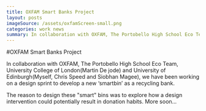 ```yaml
---
title: OXFAM Smart Banks Project
layout: posts
imageSource: /assets/oxfamScreen-small.png
categories: work news
summary: In collaboration with OXFAM, The Portobello High School Eco Team, University College of London(Martin De jode) and University of Edinburgh(Myself, Chris Speed and Siobhan Magee), we have been working on a design sprint to develop a new ‘smartbin’ as a recycling bank. The reason to design these "smart" bins was to explore how a design intervention could potentially effect donation habits.
---
```


#OXFAM Smart Banks Project

In collaboration with OXFAM, The Portobello High School Eco Team, University College of London(Martin De jode) and University of Edinburgh(Myself, Chris Speed and Siobhan Magee), we have been working on a design sprint to develop a new ‘smartbin’ as a recycling bank.

The reason to design these "smart" bins was to explore how a design intervention could potentially result in donation habits.
More soon...
